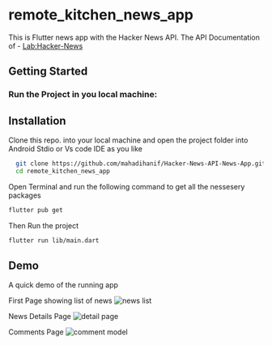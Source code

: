 
# remote_kitchen_news_app

This is Flutter news app with the Hacker News API. The API Documentation of - [Lab:Hacker-News](https://github.com/HackerNews/API)

## Getting Started
### Run the Project in you local machine:



## Installation

Clone this repo. into your local machine and open the project folder into Android Stdio or Vs code IDE as you like

```bash
  git clone https://github.com/mahadihanif/Hacker-News-API-News-App.git
  cd remote_kitchen_news_app
```
Open Terminal and run the following command to get all the nessesery packages

```bash
flutter pub get
```    

Then Run the project 

```bash
flutter run lib/main.dart
```



## Demo

A quick demo of the running app



First Page showing list of news
![news list](https://github.com/user-attachments/assets/a1d88397-6c99-4b8f-b039-f84179370736)

News Details Page 
![detail page](https://github.com/user-attachments/assets/564a6d22-9946-4e6f-adeb-c422638bd2be)

Comments Page
![comment model](https://github.com/user-attachments/assets/d07ef1ee-b744-4ce2-b9d6-7c1f856cb133)




